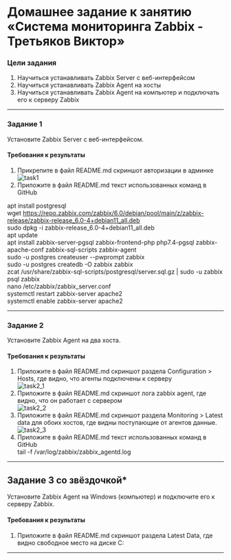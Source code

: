 # Домашнее задание к занятию «Система мониторинга Zabbix - Третьяков Виктор»

### Цели задания
1. Научиться устанавливать Zabbix Server c веб-интерфейсом
2. Научиться устанавливать Zabbix Agent на хосты
3. Научиться устанавливать Zabbix Agent на компьютер и подключать его к серверу Zabbix 

---

### Задание 1 

Установите Zabbix Server с веб-интерфейсом.


#### Требования к результаты 
1. Прикрепите в файл README.md скриншот авторизации в админке
![task1](/zabbix_1/task_1.png)
2. Приложите в файл README.md текст использованных команд в GitHub

apt install postgresql  
wget https://repo.zabbix.com/zabbix/6.0/debian/pool/main/z/zabbix-release/zabbix-release_6.0-4+debian11_all.deb  
sudo dpkg -i zabbix-release_6.0-4+debian11_all.deb  
apt update  
apt install zabbix-server-pgsql zabbix-frontend-php php7.4-pgsql    zabbix-apache-conf zabbix-sql-scripts zabbix-agent  
sudo -u postgres createuser --pwprompt zabbix  
sudo -u postgres createdb -O zabbix zabbix  
zcat /usr/share/zabbix-sql-scripts/postgresql/server.sql.gz | sudo -u zabbix psql zabbix  
nano /etc/zabbix/zabbix_server.conf  
systemctl restart zabbix-server apache2  
systemctl enable zabbix-server apache2  

---

### Задание 2 

Установите Zabbix Agent на два хоста.

#### Требования к результаты 
1. Приложите в файл README.md скриншот раздела Configuration > Hosts, где видно, что агенты подключены к серверу  
![task2_1](/zabbix_1/task_2.png)
2. Приложите в файл README.md скриншот лога zabbix agent, где видно, что он работает с сервером  
![task2_2](/zabbix_1/task3.png)
3. Приложите в файл README.md скриншот раздела Monitoring > Latest data для обоих хостов, где видны поступающие от агентов данные.  
![task2_3](/zabbix_1/task_4.png)
4. Приложите в файл README.md текст использованных команд в GitHub  
tail -f /var/log/zabbix/zabbix_agentd.log  
---
## Задание 3 со звёздочкой*
Установите Zabbix Agent на Windows (компьютер) и подключите его к серверу Zabbix.

#### Требования к результаты 
1. Приложите в файл README.md скриншот раздела Latest Data, где видно свободное место на диске C:
--- 

